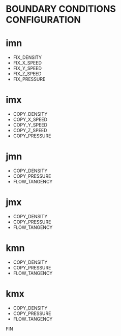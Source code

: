 BOUNDARY CONDITIONS CONFIGURATION
=================================

# imn
- FIX_DENSITY
- FIX_X_SPEED
- FIX_Y_SPEED
- FIX_Z_SPEED
- FIX_PRESSURE

# imx
- COPY_DENSITY
- COPY_X_SPEED
- COPY_Y_SPEED
- COPY_Z_SPEED
- COPY_PRESSURE

# jmn
- COPY_DENSITY
- COPY_PRESSURE
- FLOW_TANGENCY

# jmx
- COPY_DENSITY
- COPY_PRESSURE
- FLOW_TANGENCY

# kmn
- COPY_DENSITY
- COPY_PRESSURE
- FLOW_TANGENCY

# kmx
- COPY_DENSITY
- COPY_PRESSURE
- FLOW_TANGENCY

FIN

